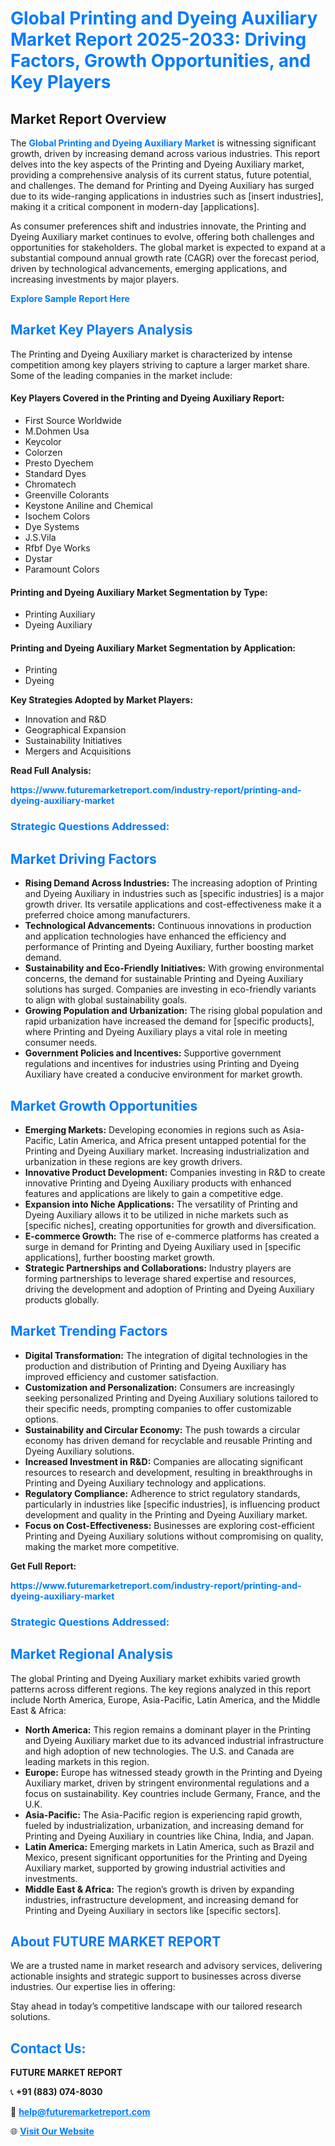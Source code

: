 <h1 style="color: #007BFF;">Global Printing and Dyeing Auxiliary Market Report 2025-2033: Driving Factors, Growth Opportunities, and Key Players</h1>

<section id="overview">
<h2>Market Report Overview</h2>
<p>The <a href="https://www.futuremarketreport.com/industry-report/printing-and-dyeing-auxiliary-market" style="color: #007BFF; text-decoration: none;"><strong>Global Printing and Dyeing Auxiliary Market</strong></a> is witnessing significant growth, driven by increasing demand across various industries. This report delves into the key aspects of the Printing and Dyeing Auxiliary market, providing a comprehensive analysis of its current status, future potential, and challenges. The demand for Printing and Dyeing Auxiliary has surged due to its wide-ranging applications in industries such as [insert industries], making it a critical component in modern-day [applications].</p>
<p>As consumer preferences shift and industries innovate, the Printing and Dyeing Auxiliary market continues to evolve, offering both challenges and opportunities for stakeholders. The global market is expected to expand at a substantial compound annual growth rate (CAGR) over the forecast period, driven by technological advancements, emerging applications, and increasing investments by major players.</p>
</section>

<section id="overview">
<p><a href="https://www.futuremarketreport.com/request-sample/reportId=31202" style="color: #007BFF; text-decoration: none;"><strong>Explore Sample Report Here</strong></a></p>
</section>

<section id="key-players">
<h2 style="color: #007BFF;">Market Key Players Analysis</h2>
<p>The Printing and Dyeing Auxiliary market is characterized by intense competition among key players striving to capture a larger market share. Some of the leading companies in the market include:</p>
<h4>Key Players Covered in the Printing and Dyeing Auxiliary Report:</h4>
<ul><li>First Source Worldwide</li><li>M.Dohmen Usa</li><li>Keycolor</li><li>Colorzen</li><li>Presto Dyechem</li><li>Standard Dyes</li><li>Chromatech</li><li>Greenville Colorants</li><li>Keystone Aniline and Chemical</li><li>Isochem Colors</li><li>Dye Systems</li><li>J.S.Vila</li><li>Rfbf Dye Works</li><li>Dystar</li><li>Paramount Colors</li></ul>
<h4>Printing and Dyeing Auxiliary Market Segmentation by Type:</h4>
<ul><li>Printing Auxiliary</li><li>Dyeing Auxiliary</li></ul>

<h4>Printing and Dyeing Auxiliary Market Segmentation by Application:</h4>
<ul><li>Printing</li><li>Dyeing</li></ul>
<p><strong>Key Strategies Adopted by Market Players:</strong></p>
<ul>
<li>Innovation and R&D</li>
<li>Geographical Expansion</li>
<li>Sustainability Initiatives</li>
<li>Mergers and Acquisitions</li>
</ul>
</section>

<section>
<p><strong>Read Full Analysis: </strong></p><a href="https://www.futuremarketreport.com/industry-report/printing-and-dyeing-auxiliary-market" style="color: #007BFF; text-decoration: none;"><strong>https://www.futuremarketreport.com/industry-report/printing-and-dyeing-auxiliary-market</strong></a>
<h3 style="color: #007BFF;">Strategic Questions Addressed:</h3>
</section>

<section id="driving-factors">
<h2 style="color: #007BFF;">Market Driving Factors</h2>
<ul>
<li><strong>Rising Demand Across Industries:</strong> The increasing adoption of Printing and Dyeing Auxiliary in industries such as [specific industries] is a major growth driver. Its versatile applications and cost-effectiveness make it a preferred choice among manufacturers.</li>
<li><strong>Technological Advancements:</strong> Continuous innovations in production and application technologies have enhanced the efficiency and performance of Printing and Dyeing Auxiliary, further boosting market demand.</li>
<li><strong>Sustainability and Eco-Friendly Initiatives:</strong> With growing environmental concerns, the demand for sustainable Printing and Dyeing Auxiliary solutions has surged. Companies are investing in eco-friendly variants to align with global sustainability goals.</li>
<li><strong>Growing Population and Urbanization:</strong> The rising global population and rapid urbanization have increased the demand for [specific products], where Printing and Dyeing Auxiliary plays a vital role in meeting consumer needs.</li>
<li><strong>Government Policies and Incentives:</strong> Supportive government regulations and incentives for industries using Printing and Dyeing Auxiliary have created a conducive environment for market growth.</li>
</ul>
</section>

<section id="growth-opportunities">
<h2 style="color: #007BFF;">Market Growth Opportunities</h2>
<ul>
<li><strong>Emerging Markets:</strong> Developing economies in regions such as Asia-Pacific, Latin America, and Africa present untapped potential for the Printing and Dyeing Auxiliary market. Increasing industrialization and urbanization in these regions are key growth drivers.</li>
<li><strong>Innovative Product Development:</strong> Companies investing in R&D to create innovative Printing and Dyeing Auxiliary products with enhanced features and applications are likely to gain a competitive edge.</li>
<li><strong>Expansion into Niche Applications:</strong> The versatility of Printing and Dyeing Auxiliary allows it to be utilized in niche markets such as [specific niches], creating opportunities for growth and diversification.</li>
<li><strong>E-commerce Growth:</strong> The rise of e-commerce platforms has created a surge in demand for Printing and Dyeing Auxiliary used in [specific applications], further boosting market growth.</li>
<li><strong>Strategic Partnerships and Collaborations:</strong> Industry players are forming partnerships to leverage shared expertise and resources, driving the development and adoption of Printing and Dyeing Auxiliary products globally.</li>
</ul>
</section>

<section id="trending-factors">
<h2 style="color: #007BFF;">Market Trending Factors</h2>
<ul>
<li><strong>Digital Transformation:</strong> The integration of digital technologies in the production and distribution of Printing and Dyeing Auxiliary has improved efficiency and customer satisfaction.</li>
<li><strong>Customization and Personalization:</strong> Consumers are increasingly seeking personalized Printing and Dyeing Auxiliary solutions tailored to their specific needs, prompting companies to offer customizable options.</li>
<li><strong>Sustainability and Circular Economy:</strong> The push towards a circular economy has driven demand for recyclable and reusable Printing and Dyeing Auxiliary solutions.</li>
<li><strong>Increased Investment in R&D:</strong> Companies are allocating significant resources to research and development, resulting in breakthroughs in Printing and Dyeing Auxiliary technology and applications.</li>
<li><strong>Regulatory Compliance:</strong> Adherence to strict regulatory standards, particularly in industries like [specific industries], is influencing product development and quality in the Printing and Dyeing Auxiliary market.</li>
<li><strong>Focus on Cost-Effectiveness:</strong> Businesses are exploring cost-efficient Printing and Dyeing Auxiliary solutions without compromising on quality, making the market more competitive.</li>
</ul>
</section>

<section>
<p><strong>Get Full Report: </strong></p><a href="https://www.futuremarketreport.com/industry-report/printing-and-dyeing-auxiliary-market" style="color: #007BFF; text-decoration: none;"><strong>https://www.futuremarketreport.com/industry-report/printing-and-dyeing-auxiliary-market</strong></a>
<h3 style="color: #007BFF;">Strategic Questions Addressed:</h3>
</section>


<section id="regional-analysis">
<h2 style="color: #007BFF;">Market Regional Analysis</h2>
<p>The global Printing and Dyeing Auxiliary market exhibits varied growth patterns across different regions. The key regions analyzed in this report include North America, Europe, Asia-Pacific, Latin America, and the Middle East & Africa:</p>
<ul>
<li><strong>North America:</strong> This region remains a dominant player in the Printing and Dyeing Auxiliary market due to its advanced industrial infrastructure and high adoption of new technologies. The U.S. and Canada are leading markets in this region.</li>
<li><strong>Europe:</strong> Europe has witnessed steady growth in the Printing and Dyeing Auxiliary market, driven by stringent environmental regulations and a focus on sustainability. Key countries include Germany, France, and the U.K.</li>
<li><strong>Asia-Pacific:</strong> The Asia-Pacific region is experiencing rapid growth, fueled by industrialization, urbanization, and increasing demand for Printing and Dyeing Auxiliary in countries like China, India, and Japan.</li>
<li><strong>Latin America:</strong> Emerging markets in Latin America, such as Brazil and Mexico, present significant opportunities for the Printing and Dyeing Auxiliary market, supported by growing industrial activities and investments.</li>
<li><strong>Middle East & Africa:</strong> The region’s growth is driven by expanding industries, infrastructure development, and increasing demand for Printing and Dyeing Auxiliary in sectors like [specific sectors].</li>
</ul>
</section>

<footer>
<h2 style="color: #007BFF;">About FUTURE MARKET REPORT</h2>
<p>We are a trusted name in market research and advisory services, delivering actionable insights and strategic support to businesses across diverse industries. Our expertise lies in offering:</p>

<p>Stay ahead in today’s competitive landscape with our tailored research solutions.</p>

<h2 style="color: #007BFF;">Contact Us:</h2>
<p><strong>FUTURE MARKET REPORT</strong></p>
<p>📞 <strong>+91 (883) 074-8030</strong></p>
<p>📧 <strong><a href="mailto:help@futuremarketreport.com" style="color: #007BFF;">help@futuremarketreport.com</a></strong></p>
<p>🌐 <strong><a href="https://www.futuremarketreport.com/" style="color: #007BFF;">Visit Our Website</a></strong></p>
</footer>